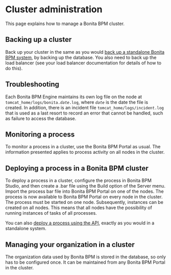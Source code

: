 # Cluster administration

This page explains how to manage a Bonita BPM cluster.

## Backing up a cluster

Back up your cluster in the same as you would [back up a standalone Bonita BPM system](back-up-bonita-bpm-platform.md), by backing up the database. 
You also need to back up the load balancer (see your load balancer documentation for details of how to do this).

## Troubleshooting

Each Bonita BPM Engine maintains its own log file on the node at `tomcat_home/logs/bonita.`_`date`_`.log`,
where _`date`_ is the date the file is created. In addition, there is an incident file `tomcat_home/logs/incident.log` that is used as a last resort to record an error that cannot be handled, such as failure to access the database.

## Monitoring a process

To monitor a process in a cluster, use the Bonita BPM Portal as usual. The information presented applies to process activity on all nodes in the cluster.

## Deploying a process in a Bonita BPM cluster

To deploy a process in a cluster, configure the process in Bonita BPM Studio, and then create a .bar file using the Build option of the Server menu. 
Import the process bar file into Bonita BPM Portal on one of the nodes. The process is now available to Bonita BPM Portal on every node in the cluster. 
The process must be started on one node. Subsequently, instances can be created on all nodes.
This means that all nodes have the possibility of running instances of tasks of all processes.

You can also [deploy a process using the API](manage-a-process.md), exactly as you would in a standalone system.

## Managing your organization in a cluster

The organization data used by Bonita BPM is stored in the database, so only has to be configured once. It can be maintained from any Bonita BPM Portal in the cluster.